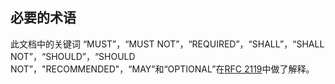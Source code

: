 ## 必要的术语

此文档中的关键词 “MUST”，“MUST NOT”，“REQUIRED”，“SHALL”，“SHALL NOT”，“SHOULD”，“SHOULD NOT”，"RECOMMENDED"，“MAY”和“OPTIONAL”在[RFC 2119](https://www.rfc-editor.org/rfc/rfc2119)中做了解释。
